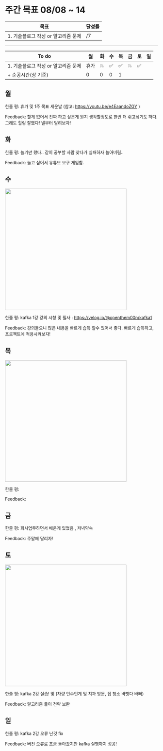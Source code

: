# 주간 목표 08/08 ~ 14

| 목표 | 달성률 | 
|---|---|
| 1. 기술블로그 작성 or 알고리즘 문제  | /7 |

---
|To do| 월| 화 |수 |목 |금 | 토| 일
|---|---|---|---|---|---|---|---|
|1. 기술블로그 작성 or 알고리즘 문제  |휴가 | :boom: |:white_check_mark:  | :white_check_mark:  | :boom: |:white_check_mark:  |
|+ 순공시간(상 기준)             | 0   | 0 | 0  | 1 |

## 월


한줄 평: 휴가 및 1주 목표 세운날 (참고: https://youtu.be/e4EaandoZGY )

Feedback: 할게 없어서 진짜 하고 싶은게 뭔지 생각할정도로 한번 더 쉬고싶기도 하다. 그래도 힐링 잘했다! 낼부터 달려보자!

## 화

한줄 평: 놀기만 했다.. 같이 공부할 사람 찾다가 실패하자 놀아버림..

Feedback: 놀고 싶어서 유튜브 보구 게임함.
 
## 수

<img src="day/10.png" width="400">

한줄 평: kafka 1강 강의 시청 및 필사 : https://velog.io/@openthem00n/kafka1

Feedback: 강의들으니 많은 내용을 빠르게 습득 할수 있어서 좋다. 빠르게 습득하고, 프로젝트에 적용시켜보자!

## 목

<img src="day/4.png" width="400">

한줄 평: 

Feedback: 

## 금

한줄 평:  회사업무하면서 배운게 있었음 , 저녁약속

Feedback: 주말에 달리자!

## 토

<img src="day/13.png" width="400">

한줄 평: kafka 2강 실습! 및 (차량 인수인계 및 치과 방문, 집 청소 바빳다 바빠)

Feedback: 알고리즘 풀이 전략 보완

## 일


한줄 평: kafka 2강 오류 난것 fix 

Feedback: 버전 오류로 조금 돌아갔지만 kafka 실행까지 성공!
